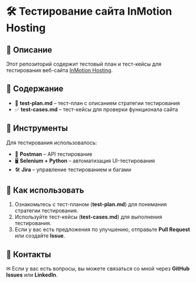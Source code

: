 # 🛠 Тестирование сайта InMotion Hosting

## 📌 Описание  
Этот репозиторий содержит тестовый план и тест-кейсы для тестирования веб-сайта [InMotion Hosting](https://www.inmotionhosting.com/).

## 📑 Содержание  
- 📄 **test-plan.md** – тест-план с описанием стратегии тестирования  
- ✅ **test-cases.md** – тест-кейсы для проверки функционала сайта  

## 🎯 Инструменты  
Для тестирования использовалось:  
- 📨 **Postman** – API тестирование  
- 🖥 **Selenium + Python** – автоматизация UI-тестирования  
- 🛠 **Jira** – управление тестированием и багами  

## 🚀 Как использовать  
1. Ознакомьтесь с тест-планом (**test-plan.md**) для понимания стратегии тестирования.  
2. Используйте тест-кейсы (**test-cases.md**) для выполнения тестирования.  
3. Если у вас есть предложения по улучшению, отправьте **Pull Request** или создайте **Issue**.  

## 📌 Контакты  
✉ Если у вас есть вопросы, вы можете связаться со мной через **GitHub Issues** или **LinkedIn**.  
